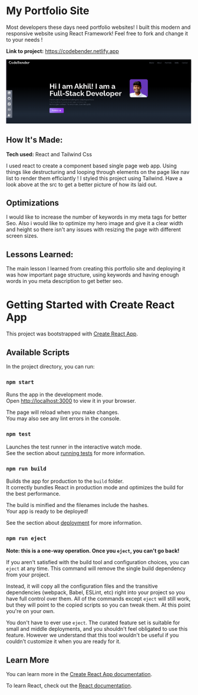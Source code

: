 
# My Portfolio Site
Most developers these days need portfolio websites! I built this modern and responsive website using React Framework! Feel free to fork and change it to your needs !

**Link to project:** https://codebender.netlify.app

![alt text](https://github.com/akhilsatish2008/My-portfolio-site/blob/main/public/screenshot.png)


## How It's Made:

**Tech used:** React and Tailwind Css

I used react to create a component based single page web app. Using things like destructuring and looping through elements on the page like nav list to render them efficiantly ! I styled this project using Tailwind. Have a look above at the src to get a better picture of how its laid out.

## Optimizations

I would like to increase the number of keywords in my meta tags for better Seo. Also i would like to optimize my hero image and give it a clear width and height so there isn't any issues with resizing the page with different screen sizes.

## Lessons Learned:

The main lesson I learned from creating this portfolio site and deploying it was how important page structure, using keywords and having enough words in you meta description to get better seo.



# Getting Started with Create React App

This project was bootstrapped with [Create React App](https://github.com/facebook/create-react-app).

## Available Scripts

In the project directory, you can run:

### `npm start`

Runs the app in the development mode.\
Open [http://localhost:3000](http://localhost:3000) to view it in your browser.

The page will reload when you make changes.\
You may also see any lint errors in the console.

### `npm test`

Launches the test runner in the interactive watch mode.\
See the section about [running tests](https://facebook.github.io/create-react-app/docs/running-tests) for more information.

### `npm run build`

Builds the app for production to the `build` folder.\
It correctly bundles React in production mode and optimizes the build for the best performance.

The build is minified and the filenames include the hashes.\
Your app is ready to be deployed!

See the section about [deployment](https://facebook.github.io/create-react-app/docs/deployment) for more information.

### `npm run eject`

**Note: this is a one-way operation. Once you `eject`, you can't go back!**

If you aren't satisfied with the build tool and configuration choices, you can `eject` at any time. This command will remove the single build dependency from your project.

Instead, it will copy all the configuration files and the transitive dependencies (webpack, Babel, ESLint, etc) right into your project so you have full control over them. All of the commands except `eject` will still work, but they will point to the copied scripts so you can tweak them. At this point you're on your own.

You don't have to ever use `eject`. The curated feature set is suitable for small and middle deployments, and you shouldn't feel obligated to use this feature. However we understand that this tool wouldn't be useful if you couldn't customize it when you are ready for it.

## Learn More

You can learn more in the [Create React App documentation](https://facebook.github.io/create-react-app/docs/getting-started).

To learn React, check out the [React documentation](https://reactjs.org/).


